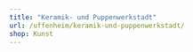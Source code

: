 ```yaml
---
title: "Keramik- und Puppenwerkstadt"
url: /uffenheim/keramik-und-puppenwerkstadt/
shop: Kunst
---
```

